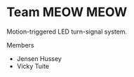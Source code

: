 Team MEOW MEOW
========

Motion-triggered LED turn-signal system.

Members

* Jensen Hussey
* Vicky Tuite 
